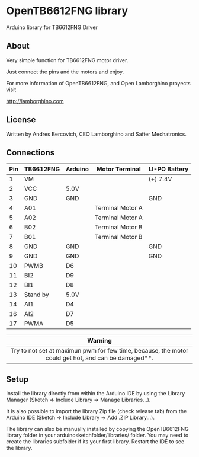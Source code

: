 # OpenTB6612FNG library
Arduino library for TB6612FNG Driver

## About
Very simple function for TB6612FNG motor driver.

Just connect the pins and the motors and enjoy.


For more information of OpenTB6612FNG, and Open Lamborghino proyects visit

http://lamborghino.com


## License
Written by Andres Bercovich, CEO Lamborghino and Safter Mechatronics.

## Connections


|Pin | TB6612FNG  | Arduino |  Motor Terminal  | LI-PO Battery |
| -- | ---------- | ------- | ---------------- | ------------- |
|1   | VM         |         |                  |(+) 7.4V       |
|2   | VCC        |5.0V     |                  |               |
|3   | GND        |GND      |                  |GND            |
|4   | A01        |         | Terminal Motor A |               |
|5   | A02        |         | Terminal Motor A |               |                             |
|6   | B02        |         | Terminal Motor B |               |
|7   | B01        |         | Terminal Motor B |               |
|8   | GND        |GND      |                  |GND            |
|9   | GND        |GND      |                  |GND            |
|10  | PWMB       |D6       |                  |               |
|11  | BI2        |D9       |                  |               |
|12  | BI1        |D8       |                  |               |
|13  | Stand by   |5.0V     |                  |               |
|14  | AI1        |D4       |                  |               |
|16  | AI2        |D7       |                  |               |
|17  | PWMA       |D5       |                  |               |



| Warning |
| :-------: |
| Try to not set at maximun pwm for few time, because, the motor could get hot, and can be damaged**.|



## Setup
Install the library directly from within the Arduino IDE by using the Library Manager (Sketch => Include Library => Manage Libraries...).

It is also possible to import the library Zip file (check release tab) from the Arduino IDE (Sketch => Include Library => Add .ZIP Library...).

The library can also be manually installed by copying the OpenTB6612FNG library folder in your arduinosketchfolder/libraries/ folder. You may need to create the libraries subfolder if its your first library. Restart the IDE to see the library.
